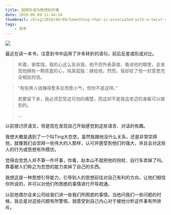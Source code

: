 ```yaml
---
title: 因转折语句联想到的事
date: 2018-06-09 11:44:24
thumbnail: /blog/2018/06/09/Something-that-is-associated-with-a-twist-statement/cover.jpg
tags:
    - 思考
---
```


![](cover.jpg)

最近在读一本书，注意到书中运用了许多转折的语句，前后反差或形成对比。

> 听着，谢库瑞，我的心这么告诉我，他不但外表英俊，看进他的眼里，会发现他拥有一颗孩童的心，纯真孤独：嫁给他。然而，我却给了他一封意思完全相反的信。

> “有些男人钱赚得愈多反而愈小气，但你不是这样。”

> 若要留下来，我必须忍受这可怕的痛楚，而这却不是我这老迈的身躯可以做到的。

> ...

以前很讨厌语文，但是现在发现自己开始感觉到这些语言、对话的有趣。

我想大概是遇到了一个叫Ting大忽悠，虽然我跟他没什么关系，还是非常崇拜他，就像我们会崇拜一些伟大的人那样，认可并感受到他们的强大，并且会对这些人的行为或思想有所模仿。

觉得会忽悠人并不算一件坏事，你看，赵本山不就把他的拐杖、自行车卖掉了吗。靠着被人们称之为忽悠的能力卖掉了自己的东西。

我想这是一种思想引导能力，引导别人的思想前往对自己有利的方向，让他们相信你所说的，并可以对他们所困惑的事情进行开导疏通。

以前他偶尔会来公司给我们讲一些我们所困惑的事情。当他问我们一些问题的时候，我总是对这些问题有所警惕，我感受到自己内心对于被他分析这件事有所排斥。
